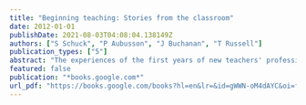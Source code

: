 ```yaml
---
title: "Beginning teaching: Stories from the classroom"
date: 2012-01-01
publishDate: 2021-08-03T04:08:04.138149Z
authors: ["S Schuck", "P Aubusson", "J Buchanan", "T Russell"]
publication_types: ["5"]
abstract: "The experiences of the first years of new teachers' professional lives are critical to their decisions about embracing or leaving the teaching profession. Writ large, these experiences have the potential to either underpin or undermine the growth and development of the …"
featured: false
publication: "*books.google.com*"
url_pdf: "https://books.google.com/books?hl=en&lr=&id=gWWN-oM4dAYC&oi=fnd&pg=PR5&dq=%22aubusson+peter%22+sydney&ots=qnXy7J2uPJ&sig=R2353ourFTCzF7OuICZ3CMMriWo"
---
```


